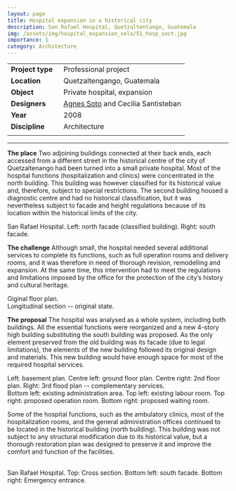 ```yaml
---
layout: page
title: Hospital expansion in a historical city
description: San Rafael Hospital, Quetzaltentango, Guatemala
img: /assets/img/hospital_expansion_xela/51_hosp_sect.jpg
importance: 1
category: Architecture
---
```


| | |
|-|-|
| **Project**&nbsp;**type**&nbsp;&nbsp; | Professional project |
| **Location** | Quetzaltengango, Guatemala |
| **Object** | Private hospital, expansion |
| **Designers** | <ins>Agnes Soto</ins> and Cecilia Santisteban |
| **Year** | 2008 |
| **Discipline** | Architecture |
| | |

---

**The place** Two adjoining buildings connected at their back ends, each accessed from a different street in the historical centre of the city of Quetzaltenango had been turned into a small private hospital. Most of the hospital functions (hospitalization and clinics) were concentrated in the north building. This building was however classified for its historical value and, therefore, subject to special restrictions. The second building housed a diagnostic centre and had no historical classification, but it was nevertheless subject to facade and height regulations because of its location within the historical limits of the city.

<div class="row">
    <div class="col-sm-4 mt-3 mt-md-0">
        <img class="img-fluid rounded z-depth-1" src="{{ '/assets/img/hospital_expansion_xela/44_hosp_northF.JPG' | relative_url }}" alt="" title="North facade"/>
    </div>
    <div class="col-sm-8 mt-3 mt-md-0">
        <img class="img-fluid rounded z-depth-1" src="{{ '/assets/img/hospital_expansion_xela/45_hosp_southF.JPG' | relative_url }}" alt="" title="South facade"/>
    </div>
</div>
<div class="caption">
    San Rafael Hospital. Left: north facade (classified building). Right: south facade.
</div>

**The challenge** Although small, the hospital needed several additional services to complete its functions, such as full operation rooms and delivery rooms, and it was therefore in need of thorough revision, remodelling and expansion. At the same time, this intervention had to meet the regulations and limitations imposed by the office for the protection of the city’s history and cultural heritage.

<div class="row">
    <div class="col-sm mt-3 mt-md-0">
        <img class="img-fluid rounded z-depth-1" src="{{ '/assets/img/hospital_expansion_xela/42_Hosp_plan.jpg' | relative_url }}" alt="" title="Original floor plan view"/>
    </div>
</div>
<div class="caption">
    Oiginal floor plan.
</div>

<div class="row">
    <div class="col-sm mt-3 mt-md-0">
        <img class="img-fluid rounded z-depth-1" src="{{ '/assets/img/hospital_expansion_xela/43_hosp_sect.jpg' | relative_url }}" alt="" title="Longitudinal section"/>
    </div>
</div>
<div class="caption">
    Longitudinal section -- original state.
</div>

**The proposal** The hospital was analysed as a whole system, including both buildings. All the essential functions were reorganized and a new 4-story high building substituting the south building was proposed. As the only element preserved from the old building was its facade (due to legal limitations), the elements of the new building followed its original design and materials. This new building would have enough space for most of the required hospital services.

<div class="row">
    <div class="col-sm mt-3 mt-md-0">
        <img class="img-fluid rounded z-depth-1" src="{{ '/assets/img/hospital_expansion_xela/46_hosp_basem.JPG' | relative_url }}" alt="" title="Basement plan view"/>
    </div>
    <div class="col-sm mt-3 mt-md-0">
        <img class="img-fluid rounded z-depth-1" src="{{ '/assets/img/hospital_expansion_xela/47_hosp_groundF.JPG' | relative_url }}" alt="" title="Ground floor plan view"/>
    </div>
    <div class="col-sm mt-3 mt-md-0">
        <img class="img-fluid rounded z-depth-1" src="{{ '/assets/img/hospital_expansion_xela/48_hosp_secF.JPG' | relative_url }}" alt="" title="2nd floor plan view"/>
    </div>
    <div class="col-sm mt-3 mt-md-0">
        <img class="img-fluid rounded z-depth-1" src="{{ '/assets/img/hospital_expansion_xela/49_hosp_thirdF.JPG' | relative_url }}" alt="" title="3rd floor plan view"/>
    </div>
</div>
<div class="caption">
    Left: basement plan. Centre left: ground floor plan. Centre right: 2nd floor plan. Right: 3rd flood plan -- complementary services.
</div>

<div class="row">
    <div class="col-sm mt-3 mt-md-0">
        <img class="img-fluid rounded z-depth-1" src="{{ '/assets/img/hospital_expansion_xela/50_hosp_pics.jpg' | relative_url }}" alt="" title="Hospital spaces"/>
    </div>
</div>
<div class="caption">
    Bottom left: existing administration area. Top left: existing labour room. Top right: proposed operation room. Bottom right: proposed waiting room.
</div>

Some of the hospital functions, such as the ambulatory clinics, most of the hospitalization rooms, and the general administration offices continued to be located in the historical building (north building). This building was not subject to any structural modification due to its historical value, but a thorough restoration plan was designed to preserve it and improve the comfort and function of the facilities.

<div class="row">
    <div class="col-sm mt-3 mt-md-0">
        <img class="img-fluid rounded z-depth-1" src="{{ '/assets/img/hospital_expansion_xela/51_hosp_sect.jpg' | relative_url }}" alt="" title="Cross section"/>
    </div>
</div>
&nbsp;
<div class="row">
    <div class="col-sm mt-3 mt-md-0">
        <img class="img-fluid rounded z-depth-1" src="{{ '/assets/img/hospital_expansion_xela/52_hosp_fac.jpg' | relative_url }}" alt="" title="South facade"/>
    </div>
    <div class="col-sm mt-3 mt-md-0">
        <img class="img-fluid rounded z-depth-1" src="{{ '/assets/img/hospital_expansion_xela/53_hosp_emergency.jpg' | relative_url }}" alt="" title="Emergency entrance"/>
    </div>
</div>
<div class="caption">
    San Rafael Hospital. Top: Cross section. Bottom left: south facade. Bottom right: Emergency entrance.
</div>